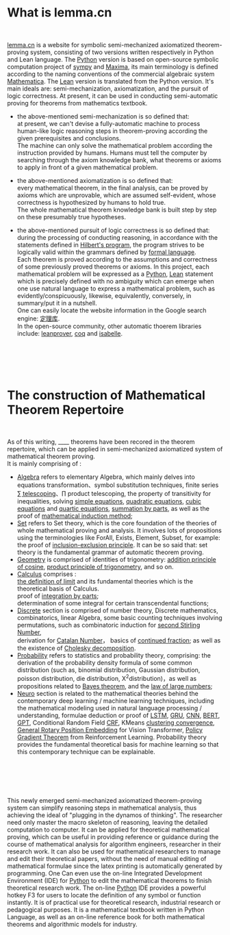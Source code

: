 # What is lemma.cn
  <br>
  
[lemma.cn](../index.php) is a website for symbolic	semi-mechanized axiomatized theorem-proving system, consisting of two versions written respectively in Python and Lean language. The [Python](https://github.com/cosmosZhou/axiom/tree/master) version is based on open-source symbolic computation project of [sympy](https://github.com/sympy/sympy) and 
[Maxima](http://maxima.sourceforge.net), its main terminology is defined according to the naming conventions of the commercial algebraic system 
[Mathematica](https://reference.wolfram.com/language/index.html.en?source=footer). The [Lean](https://github.com/cosmosZhou/axiom/tree/main) version is translated from the Python version. It's main ideals are: semi-mechanization, axiomatization, and the pursuit of logic correctness. At present, it can be used in conducting semi-automatic proving for theorems from mathematics textbook.  

* the above-mentioned semi-mechanization is so defined that:   
at present, we can't devise a fully-automatic machine to process human-like logic reasoning steps in theorem-proving according the given prerequisites and conclusions.  
The machine can only solve the mathematical problem according the instruction provided by humans. Humans must tell the computer by searching through the axiom knowledge bank, what theorems or axioms to apply in front of a given mathematical problem. 
* the above-mentioned axiomatization is so defined that:  
every mathematical theorem, in the final analysis, can be proved by axioms which are unprovable, which are assumed self-evident, whose correctness is hypothesized by humans to hold true.  
The whole mathematical theorem knowledge bank is built step by step on these presumably true hypotheses.

* the above-mentioned pursuit of logic correctness is so defined that:  
during the processing of conducting reasoning, in accordance with the statements defined in 
[Hilbert's program](https://en.wikipedia.org/wiki/Hilbert%27s_program), the program strives to be logically valid within the grammars defined by [formal language](https://en.wikipedia.org/wiki/Formal_language).   
Each theorem is proved according to the assumptions and correctness of some previously proved theorems or axioms. In this project, each mathematical problem will be expressed as a [Python](https://www.python.org/), [Lean](https://lean-lang.org/) statement which is precisely defined with no ambiguity which can emerge when one use natural language to express a mathematical problem, such as evidently/conspicuously, likewise, equivalently, conversely, in summary/put it in a nutshell.   
One can easily locate the website information in the Google search engine: [定理库](https://www.google.com.hk/search?q=%E5%AE%9A%E7%90%86%E5%BA%93).  
In the open-source community, other automatic thoerem libraries include: [leanprover](https://leanprover-community.github.io/mathlib4_docs/Mathlib/Algebra/Algebra/Basic.html), [coq](https://github.com/coq/coq) and [isabelle](https://isabelle.in.tum.de/).

<br><br>
------


# The construction of Mathematical Theorem Repertoire
  <br>
  
As of this writing, <label id=count>____</label> theorems have been recored in the theorem repertoire, which can be applied in semi-mechanized axiomatized system of mathematical theorem proving.  
It is mainly comprising of :  	
	
* [Algebra](../?module=Algebra) refers to elementary Algebra, which mainly delves into equations transformation、symbol substitution techniques, finite series [∑ telescoping](../?module=Algebra.Sum.eq.Add.telescope.step)、∏ product telescoping, the property of transitivity for inequalities, solving [simple equations](../?module=Algebra.Add.eq.Zero.to.AndImplyS_Eq.simple), [quadratic equations](../?module=Algebra.Add.eq.Zero.to.And_Imply_Or_EqS_Div.quadratic), [cubic equations](../?module=Algebra.Add.eq.Zero.to.And_Imply_Or_EqS.cubic) and [quartic equations](../?module=Algebra.Add.eq.Zero.to.And_Imply_Or_EqS.quartic), [summation by parts](../?module=Algebra.Sum.eq.Add.by_parts), as well as the proof of [mathematical induction method](../?module=Algebra.Ne_0.Imply.to.Ne_0.induct);   
* [Set](../?module=Set) refers to Set theory, which is the core foundation of the theories of whole mathematical proving and analysis. It involves lots of propositions using the terminologies like 
ForAll, Exists, Element, Subset, for example: 
the proof of [inclusion-exclusion principle](../?module=Set.CardUnion.eq.Sub_.AddCards.CardIntersect.principle.inclusion_exclusion). It can be so said that: set theory is the fundamental grammar of automatic theorem proving.  
* [Geometry](../?module=Geometry) is comprised of identities of trigonometry: 
[addition principle of cosine](../?module=Geometry.Cos.eq.Add), [product principle of trigonometry](../?module=Geometry.Mul.eq.Add.Sin), and so on.   
* [Calculus](../?module=Calculus) comprises :   
[the definition of limit](../?module=Calculus.Eq_Limit.to.Any.All.limit_definition) and its fundamental theories which is the theoretical basis of Calculus.  
proof of [integration by parts](../?module=Calculus.Integral.eq.Add.by_parts);  
determination of some integral for certain transcendental functions;  
* [Discrete](../?module=Discrete) section is comprised of number theory, Discrete mathematics, combinatorics, linear Algebra, some basic counting techniques involving permutations, such as 
combinatoric induction for [second Stirling Number](../?module=Discrete.Stirling.eq.Add.recurrence),  
derivation for [Catalan Number](../?module=Discrete.Eq.Eq.to.Eq.catalan.recurrence)， 
basics of [continued fraction](../?module=Discrete.Add.eq.Pow.HK.recurrence); as well as the existence of [Cholesky decomposition](../?module=Discrete.Eq_Adjoint.Imply_Gt_0.to.Any.Eq.Cholesky).  
* [Probability](../?module=Probability) refers to statistics and probability theory, comprising: the derivation of the probability density formula of some common distribution (such as, binomial distribution, Gaussian distribution, poisson distribution, die distribution, Χ<sup>2</sup>distribution)，as well as propositions related to [Bayes theorem](../?module=Probability.Prob.eq.Div.Prob.bayes), and the [law of large numbers](../?module=Probability.Eq_Conditioned.Eq_Expect.Eq_Var.to.Eq.Limit.Prob.law_of_large_numbers);  
* [Neuro](../?module=Neuro) section is related to the mathematical theories behind the contemporary deep learning / machine learning techniques, including the mathematical modeling used in natural language processing / understanding, formulae deduction or proof of
[LSTM](../?module=Neuro.Eq.Eq.to.Eq.long_short_term_memory),
[GRU](../?module=Neuro.Eq_AddMulS.gated_recurrent_unit),
[CNN](../?module=Neuro.Eq_Lamda_Bool_In.to.Eq.conv1d),
[BERT](../?module=Neuro.DotSoftmax.eq.Lamda_Div.scaled_dot_product_attention),
[GPT](../?module=Neuro.DotSoftmax.eq.Lamda_Dot.gpt),
Conditional Random Field [CRF](../?module=Neuro.Ne_0.Eq.Eq.Eq.to.And.crf.y_given_x),
KMeans [clustering convergence](../?module=Set.In.NotIn.LeAbsSSub_Sum.to.LeAddSSumSSquareSub_Sum), [General Rotary Position Embedding](../?module=Neuro.Eq_Mul.Eq_Mul.Eq_Block.to.DotSoftmax.eq.Lamda_Sum.plane) for Vision Transformer, [Policy Gradient Theorem](../?module=Neuro.Eq_Conditioned.Eq_Expect.is_finite.is_finite.to.EqDot_GradExpect.unbiased_advantage_estimate) from Reinforcement Learning. 
Probability theory provides the fundamental theoretical basis for machine learning so that this contemporary technique can be  explainable.  

<br><br>
-------
This newly emerged semi-mechanized axiomatized theorem-proving system can simplify reasoning steps in mathematical analysis, thus achieving the ideal of "plugging in the dynamos of thinking". The researcher need only master the macro skeleton of reasoning, leaving the detailed computation to computer. It can be applied for theoretical mathematical proving, which can be useful in providing reference or guidance during the course of mathematical analysis for algorithm engineers, researcher in their research work. It can also be used for mathematical researchers to manage and edit their theoretical papers, without the need of manual editing of mathematical formulae since the latex printing is automatically generated by programming. One Can even use the on-line Integrated Development Environment (IDE) for [Python](https://www.python.org/) to edit the mathematical theorems to finish theoretical research work. The on-line [Python](https://www.python.org/) IDE provides a powerful hotkey F3 for users to locate the definition of any symbol or function instantly. It is of practical use for theoretical research, industrial research or pedagogical purposes. It is a mathematical textbook written in Python Language, as well as an on-line reference book for both mathematical theorems and algorithmic models for industry.
<br><br>

<script type=module>
	$('#count').innerHTML = await get("../php/request/count.php");
</script>